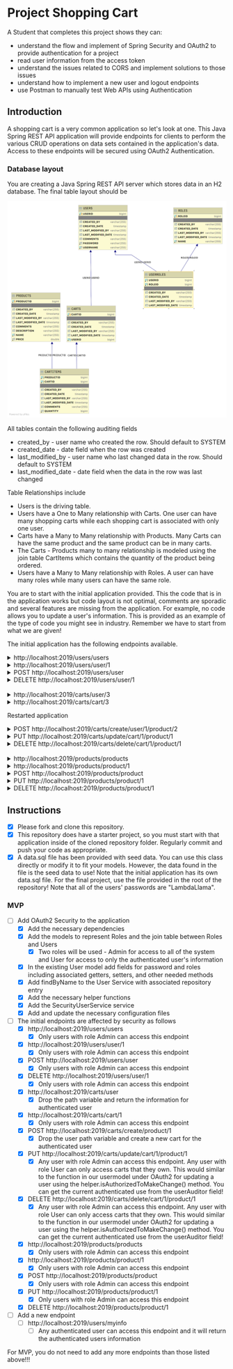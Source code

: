 # Project Shopping Cart

A Student that completes this project shows they can:

* understand the flow and implement of Spring Security and OAuth2 to provide authentication for a project
* read user information from the access token
* understand the issues related to CORS and implement solutions to those issues
* understand how to implement a new user and logout endpoints
* use Postman to manually test Web APIs using Authentication

## Introduction

A shopping cart is a very common application so let's look at one. This Java Spring REST API application will provide endpoints for clients to perform the various CRUD operations on data sets contained in the application's data. Access to these endpoints will be secured using OAuth2 Authentication.

### Database layout

You are creating a Java Spring REST API server which stores data in an H2 database. The final table layout should be

![Shopping Cart Database Layout](shoppingcartdb.png)

All tables contain the following auditing fields

* created_by - user name who created the row. Should default to SYSTEM
* created_date - date field when the row was created
* last_modified_by - user name who last changed data in the row. Should default to SYSTEM
* last_modified_date - date field when the data in the row was last changed

Table Relationships include

* Users is the driving table.
* Users have a One to Many relationship with Carts. One user can have many shopping carts while each shopping cart is associated with only one user.
* Carts have a Many to Many relationship with Products. Many Carts can have the same product and the same product can be in many carts.
* The Carts - Products many to many relationship is modeled using the join table CartItems which contains the quantity of the product being ordered.
* Users have a Many to Many relationship with Roles. A user can have many roles while many users can have the same role.

You are to start with the initial application provided. This the code that is in the application works but code layout is not optimal, comments are sporadic and several features are missing from the application. For example, no code allows you to update a user's information. This is provided as an example of the type of code you might see in industry. Remember we have to start from what we are given!

The initial application has the following endpoints available.

<details>
<summary>http://localhost:2019/users/users</summary>

```JSON
[
    {
        "userid": 1,
        "username": "barnbarn",
        "comments": "",
        "carts": [
            {
                "cartid": 1,
                "products": [
                    {
                        "product": {
                            "productid": 1,
                            "name": "PEN",
                            "price": 2.5,
                            "description": "MAKES WORDS",
                            "comments": ""
                        },
                        "quantity": 4,
                        "comments": ""
                    },
                    {
                        "product": {
                            "productid": 2,
                            "name": "PENCIL",
                            "price": 1.5,
                            "description": "DOES MATH",
                            "comments": ""
                        },
                        "quantity": 3,
                        "comments": ""
                    },
                    {
                        "product": {
                            "productid": 3,
                            "name": "COFFEE",
                            "price": 4.0,
                            "description": "EVERYONE NEEDS COFFEE",
                            "comments": ""
                        },
                        "quantity": 2,
                        "comments": ""
                    }
                ]
            },
            {
                "cartid": 2,
                "products": [
                    {
                        "product": {
                            "productid": 3,
                            "name": "COFFEE",
                            "price": 4.0,
                            "description": "EVERYONE NEEDS COFFEE",
                            "comments": ""
                        },
                        "quantity": 1,
                        "comments": ""
                    }
                ]
            }
        ]
    },
    {
        "userid": 2,
        "username": "cinnamon",
        "comments": "",
        "carts": []
    },
    {
        "userid": 3,
        "username": "stumps",
        "comments": "",
        "carts": [
            {
                "cartid": 3,
                "products": [
                    {
                        "product": {
                            "productid": 3,
                            "name": "COFFEE",
                            "price": 4.0,
                            "description": "EVERYONE NEEDS COFFEE",
                            "comments": ""
                        },
                        "quantity": 17,
                        "comments": ""
                    }
                ]
            }
        ]
    }
]
```

</details>

<details>
<summary>http://localhost:2019/users/user/1</summary>

```JSON
{
    "userid": 1,
    "username": "barnbarn",
    "comments": "",
    "carts": [
        {
            "cartid": 1,
            "products": [
                {
                    "product": {
                        "productid": 1,
                        "name": "PEN",
                        "price": 2.5,
                        "description": "MAKES WORDS",
                        "comments": ""
                    },
                    "quantity": 4,
                    "comments": ""
                },
                {
                    "product": {
                        "productid": 2,
                        "name": "PENCIL",
                        "price": 1.5,
                        "description": "DOES MATH",
                        "comments": ""
                    },
                    "quantity": 3,
                    "comments": ""
                },
                {
                    "product": {
                        "productid": 3,
                        "name": "COFFEE",
                        "price": 4.0,
                        "description": "EVERYONE NEEDS COFFEE",
                        "comments": ""
                    },
                    "quantity": 2,
                    "comments": ""
                }
            ]
        },
        {
            "cartid": 2,
            "products": [
                {
                    "product": {
                        "productid": 3,
                        "name": "COFFEE",
                        "price": 4.0,
                        "description": "EVERYONE NEEDS COFFEE",
                        "comments": ""
                    },
                    "quantity": 1,
                    "comments": ""
                }
            ]
        }
    ]
}
```

</details>

<details>
<summary>POST http://localhost:2019/users/user</summary>

DATA

```JSON
{
    "username": "tiger",
    "comments": ""
}
```

OUTPUT

```TEXT
STATUS 201 Created
Location Header: http://localhost:2019/users/user/15
```

</details>

<details>
<summary>DELETE http://localhost:2019/users/user/1</summary>

```TEXT
STATUS OK
```

</details>

<br>

<details>
<summary>http://localhost:2019/carts/user/3</summary>

```JSON
[
    {
        "cartid": 3,
        "products": [
            {
                "product": {
                    "productid": 3,
                    "name": "COFFEE",
                    "price": 4.0,
                    "description": "EVERYONE NEEDS COFFEE",
                    "comments": ""
                },
                "quantity": 17,
                "comments": ""
            }
        ],
        "user": {
            "userid": 3,
            "username": "stumps",
            "comments": ""
        }
    }
]
```

</details>

<details>
<summary>http://localhost:2019/carts/cart/3</summary>

```JSON
{
    "cartid": 3,
    "products": [
        {
            "product": {
                "productid": 3,
                "name": "COFFEE",
                "price": 4.0,
                "description": "EVERYONE NEEDS COFFEE",
                "comments": ""
            },
            "quantity": 17,
            "comments": ""
        }
    ],
    "user": {
        "userid": 3,
        "username": "stumps",
        "comments": ""
    }
}
```

</details>

Restarted application

<details>
<summary>POST http://localhost:2019/carts/create/user/1/product/2</summary>

```TEXT
Status 201 Created
```

</details>

<details>
<summary>PUT http://localhost:2019/carts/update/cart/1/product/1</summary>

```TEXT
Status OK
```

</details>

<details>
<summary>DELETE http://localhost:2019/carts/delete/cart/1/product/1</summary>

```TEXT
Status OK
```

</details>

<br>

<details>
<summary>http://localhost:2019/products/products</summary>

```JSON
[
    {
        "productid": 1,
        "name": "PEN",
        "price": 2.5,
        "description": "MAKES WORDS",
        "comments": "",
        "carts": [
            {
                "cart": {
                    "cartid": 1,
                    "user": {
                        "userid": 1,
                        "username": "barnbarn",
                        "comments": ""
                    }
                },
                "quantity": 4,
                "comments": ""
            }
        ]
    },
    {
        "productid": 2,
        "name": "PENCIL",
        "price": 1.5,
        "description": "DOES MATH",
        "comments": "",
        "carts": [
            {
                "cart": {
                    "cartid": 1,
                    "user": {
                        "userid": 1,
                        "username": "barnbarn",
                        "comments": ""
                    }
                },
                "quantity": 3,
                "comments": ""
            },
            {
                "cart": {
                    "cartid": 15,
                    "user": {
                        "userid": 1,
                        "username": "barnbarn",
                        "comments": ""
                    }
                },
                "quantity": 1,
                "comments": ""
            }
        ]
    },
    {
        "productid": 3,
        "name": "COFFEE",
        "price": 4.0,
        "description": "EVERYONE NEEDS COFFEE",
        "comments": "",
        "carts": [
            {
                "cart": {
                    "cartid": 1,
                    "user": {
                        "userid": 1,
                        "username": "barnbarn",
                        "comments": ""
                    }
                },
                "quantity": 2,
                "comments": ""
            },
            {
                "cart": {
                    "cartid": 2,
                    "user": {
                        "userid": 1,
                        "username": "barnbarn",
                        "comments": ""
                    }
                },
                "quantity": 1,
                "comments": ""
            },
            {
                "cart": {
                    "cartid": 3,
                    "user": {
                        "userid": 3,
                        "username": "stumps",
                        "comments": ""
                    }
                },
                "quantity": 17,
                "comments": ""
            }
        ]
    }
]
```

</details>

<details>
<summary>http://localhost:2019/products/product/1</summary>

```JSON
{
    "productid": 1,
    "name": "PEN",
    "price": 2.5,
    "description": "MAKES WORDS",
    "comments": "",
    "carts": [
        {
            "cart": {
                "cartid": 1,
                "user": {
                    "userid": 1,
                    "username": "barnbarn",
                    "comments": ""
                }
            },
            "quantity": 4,
            "comments": ""
        }
    ]
}
```

</details>

<details>
<summary>POST http://localhost:2019/products/product</summary>

DATA

```JSON
{
    "name": "ERASER",
    "price": 1.5,
    "description": "KEEP TRYING",
    "comments": ""
}
```

OUTPUT

```TEXT
Status 201 CREATED

Location Header: http://localhost:2019/products/product/16
```

</details>

<details>
<summary>PUT http://localhost:2019/products/product/1</summary>

DATA

```JSON
{
    "name": "PIN",
    "price": 1.5,
    "description": "OUCH",
    "comments": "PIN vs PEN"
}
```

OUTPUT

```TEXT
STATUS OK
```

</details>

<details>
<summary>DELETE http://localhost:2019/products/product/1</summary>

```JSON
STATUS OK
```

</details>

## Instructions

* [x] Please fork and clone this repository.
* [x] This repository does have a starter project, so you must start with that application inside of the cloned repository folder. Regularly commit and push your code as appropriate.
* [x] A data.sql file has been provided with seed data. You can use this class directly or modify it to fit your models. However, the data found in the file is the seed data to use! Note that the initial application has its own data.sql file. For the final project, use the file provided in the root of the repository! Note that all of the users' passwords are "LambdaLlama".

### MVP

* [ ] Add OAuth2 Security to the application
  * [x] Add the necessary dependencies
  * [x] Add the models to represent Roles and the join table between Roles and Users
    * [x] Two roles will be used - Admin for access to all of the system and User for access to only the authenticated user's information
  * [x] In the existing User model add fields for password and roles including associated getters, setters, and other needed methods
  * [x] Add findByName to the User Service with associated repository entry
  * [x] Add the necessary helper functions
  * [x] Add the SecurityUserService service
  * [x] Add and update the necessary configuration files
* [ ] The initial endpoints are affected by security as follows
  * [x] http://localhost:2019/users/users
    * [x] Only users with role Admin can access this endpoint
  * [x] http://localhost:2019/users/user/1
    * [x] Only users with role Admin can access this endpoint
  * [x] POST http://localhost:2019/users/user
    * [x] Only users with role Admin can access this endpoint
  * [x] DELETE http://localhost:2019/users/user/1
    * [x] Only users with role Admin can access this endpoint
  * [x] http://localhost:2019/carts/user
    * [x] Drop the path variable and return the information for authenticated user
  * [x] http://localhost:2019/carts/cart/1
    * [x] Only users with role Admin can access this endpoint
  * [x] POST http://localhost:2019/carts/create/product/1
    * [x] Drop the user path variable and create a new cart for the authenticated user
  * [x] PUT http://localhost:2019/carts/update/cart/1/product/1
    * [x] Any user with role Admin can access this endpoint. Any user with role User can only access carts that they own. This would similar to the function in our usermodel under OAuth2 for updating a user using the helper.isAuthorizedToMakeChange() method. You can get the current authenticated use from the userAuditor field!
  * [x] DELETE http://localhost:2019/carts/delete/cart/1/product/1
    * [x] Any user with role Admin can access this endpoint. Any user with role User can only access carts that they own.  This would similar to the function in our usermodel under OAuth2 for updating a user using the helper.isAuthorizedToMakeChange() method. You can get the current authenticated use from the userAuditor field!
  * [x] http://localhost:2019/products/products
    * [x] Only users with role Admin can access this endpoint
  * [x] http://localhost:2019/products/product/1
    * [x] Only users with role Admin can access this endpoint
  * [x] POST http://localhost:2019/products/product
    * [x] Only users with role Admin can access this endpoint
  * [x] PUT http://localhost:2019/products/product/1
    * [x] Only users with role Admin can access this endpoint
  * [x] DELETE http://localhost:2019/products/product/1
* [ ] Add a new endpoint
  * [ ] http://localhost:2019/users/myinfo
    * [ ] Any authenticated user can access this endpoint and it will return the authenticated users information

For MVP, you do not need to add any more endpoints than those listed above!!!
